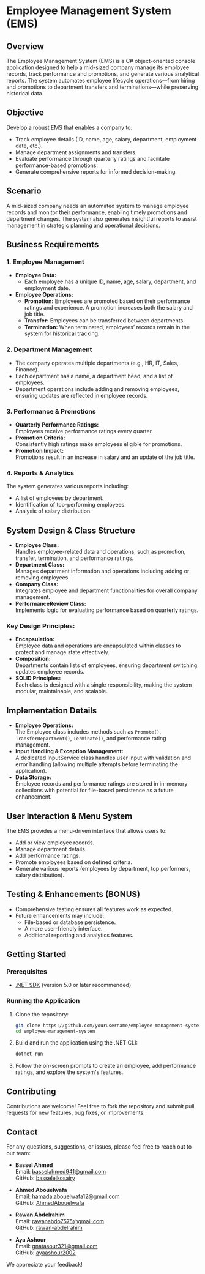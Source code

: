 # Employee Management System (EMS)

## Overview
The Employee Management System (EMS) is a C# object-oriented console application designed to help a mid-sized company manage its employee records, track performance and promotions, and generate various analytical reports. The system automates employee lifecycle operations—from hiring and promotions to department transfers and terminations—while preserving historical data.

## Objective
Develop a robust EMS that enables a company to:
- Track employee details (ID, name, age, salary, department, employment date, etc.).
- Manage department assignments and transfers.
- Evaluate performance through quarterly ratings and facilitate performance-based promotions.
- Generate comprehensive reports for informed decision-making.

## Scenario
A mid-sized company needs an automated system to manage employee records and monitor their performance, enabling timely promotions and department changes. The system also generates insightful reports to assist management in strategic planning and operational decisions.

## Business Requirements

### 1. Employee Management
- **Employee Data:**  
  - Each employee has a unique ID, name, age, salary, department, and employment date.
- **Employee Operations:**  
  - **Promotion:** Employees are promoted based on their performance ratings and experience. A promotion increases both the salary and job title.
  - **Transfer:** Employees can be transferred between departments.
  - **Termination:** When terminated, employees’ records remain in the system for historical tracking.

### 2. Department Management
- The company operates multiple departments (e.g., HR, IT, Sales, Finance).
- Each department has a name, a department head, and a list of employees.
- Department operations include adding and removing employees, ensuring updates are reflected in employee records.

### 3. Performance & Promotions
- **Quarterly Performance Ratings:**  
  Employees receive performance ratings every quarter.
- **Promotion Criteria:**  
  Consistently high ratings make employees eligible for promotions.
- **Promotion Impact:**  
  Promotions result in an increase in salary and an update of the job title.

### 4. Reports & Analytics
The system generates various reports including:
- A list of employees by department.
- Identification of top-performing employees.
- Analysis of salary distribution.

## System Design & Class Structure
- **Employee Class:**  
  Handles employee-related data and operations, such as promotion, transfer, termination, and performance ratings.
- **Department Class:**  
  Manages department information and operations including adding or removing employees.
- **Company Class:**  
  Integrates employee and department functionalities for overall company management.
- **PerformanceReview Class:**  
  Implements logic for evaluating performance based on quarterly ratings.

### Key Design Principles:
- **Encapsulation:**  
  Employee data and operations are encapsulated within classes to protect and manage state effectively.
- **Composition:**  
  Departments contain lists of employees, ensuring department switching updates employee records.
- **SOLID Principles:**  
  Each class is designed with a single responsibility, making the system modular, maintainable, and scalable.

## Implementation Details
- **Employee Operations:**  
  The Employee class includes methods such as `Promote()`, `TransferDepartment()`, `Terminate()`, and performance rating management.
- **Input Handling & Exception Management:**  
  A dedicated InputService class handles user input with validation and error handling (allowing multiple attempts before terminating the application).
- **Data Storage:**  
  Employee records and performance ratings are stored in in-memory collections with potential for file-based persistence as a future enhancement.

## User Interaction & Menu System
The EMS provides a menu-driven interface that allows users to:
- Add or view employee records.
- Manage department details.
- Add performance ratings.
- Promote employees based on defined criteria.
- Generate various reports (employees by department, top performers, salary distribution).

## Testing & Enhancements (BONUS)
- Comprehensive testing ensures all features work as expected.
- Future enhancements may include:
  - File-based or database persistence.
  - A more user-friendly interface.
  - Additional reporting and analytics features.

## Getting Started

### Prerequisites
- [.NET SDK](https://dotnet.microsoft.com/download) (version 5.0 or later recommended)

### Running the Application
1. Clone the repository:
   ```bash
   git clone https://github.com/yourusername/employee-management-system.git
   cd employee-management-system
   ```
2. Build and run the application using the .NET CLI:
   ```bash
   dotnet run
   ```
3. Follow the on-screen prompts to create an employee, add performance ratings, and explore the system's features.

## Contributing
Contributions are welcome! Feel free to fork the repository and submit pull requests for new features, bug fixes, or improvements.
## Contact

For any questions, suggestions, or issues, please feel free to reach out to our team:

- **Bassel Ahmed**  
  Email: [basselahmed941@gmail.com](mailto:basselahmed941@gmail.com)  
  GitHub: [basselelkosairy](https://github.com/basselelkosairy)  

- **Ahmed Abouelwafa**  
  Email: [hamada.abouelwafa12@gmail.com](mailto:hamada.abouelwafa12@gmail.com)  
  GitHub: [AhmedAbouelwafa](https://github.com/AhmedAbouelwafa)  

- **Rawan Abdelrahim**  
  Email: [rawanabdo7575@gmail.com](mailto:rawanabdo7575@gmail.com)  
  GitHub: [rawan-abdelrahim](https://github.com/rawan-abdelrahim)

- **Aya Ashour**  
  Email: [gnatasour321@gmail.com](mailto:gnatasour321@gmail.com)  
  GitHub: [ayaashour2002](https://github.com/ayaashour2002)

We appreciate your feedback!

